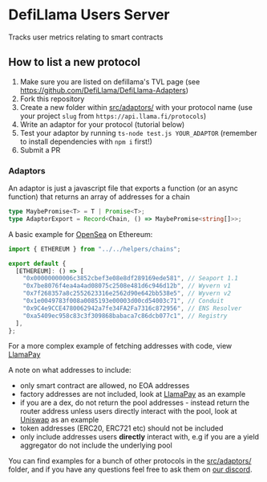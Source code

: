 # DefiLlama Users Server

Tracks user metrics relating to smart contracts

## How to list a new protocol

1. Make sure you are listed on defillama's TVL page (see https://github.com/DefiLlama/DefiLlama-Adapters)
2. Fork this repository
3. Create a new folder within [src/adaptors/](src/adaptors/) with your protocol name (use your project `slug` from `https://api.llama.fi/protocols`)
4. Write an adaptor for your protocol (tutorial below)
5. Test your adaptor by running `ts-node test.js YOUR_ADAPTOR` (remember to install dependencies with `npm i` first!)
6. Submit a PR

### Adaptors

An adaptor is just a javascript file that exports a function (or an async function) that returns an array of addresses for a chain

```typescript
type MaybePromise<T> = T | Promise<T>;
type AdaptorExport = Record<Chain, () => MaybePromise<string[]>>;
```

A basic example for [OpenSea](src/adaptors/opensea/index.js) on Ethereum:

```javascript
import { ETHEREUM } from "../../helpers/chains";

export default {
  [ETHEREUM]: () => [
    "0x00000000006c3852cbef3e08e8df289169ede581", // Seaport 1.1
    "0x7be8076f4ea4a4ad08075c2508e481d6c946d12b", // Wyvern v1
    "0x7f268357a8c2552623316e2562d90e642bb538e5", // Wyvern v2
    "0x1e0049783f008a0085193e00003d00cd54003c71", // Conduit
    "0x9C4e9CCE4780062942a7fe34FA2Fa7316c872956", // ENS Resolver
    "0xa5409ec958c83c3f309868babaca7c86dcb077c1", // Registry
  ],
};
```

For a more complex example of fetching addresses with code, view [LlamaPay](src/adaptors/llamapay/index.js)

A note on what addresses to include:

- only smart contract are allowed, no EOA addresses
- factory addresses are not included, look at [LlamaPay](src/adaptors/llamapay/index.js) as an example
- if you are a dex, do not return the pool addresses - instead return the router address unless users directly interact with the pool, look at [Uniswap](src/adaptors/uniswap/index.js) as an example
- token addresses (ERC20, ERC721 etc) should not be included
- only include addresses users **directly** interact with, e.g if you are a yield aggregator do not include the underlying pool

You can find examples for a bunch of other protocols in the [src/adaptors/](src/adaptors/) folder, and if you have any questions feel free to ask them on [our discord](https://discord.gg/defillama).

